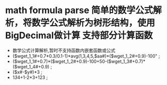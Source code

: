
 # math formula parse 简单的数学公式解析，将数学公式解析为树形结构，使用BigDecimal做计算 支持部分计算函数

 *  数学公式计算解析,暂时不支持函数内嵌套函数或公式
 *  ($wget_1_1#+0.7*0.3/0.1-1)*avg(1,3,4,5,$aa#)*($wget_1_2#+0.9)-100" ;
 *  ($wget_1_1#+0.7)*($wget_1_2#+0.9)-100+50-($wget_1_3#+0.7)*($wget_1_4#+0.9) ;
 *   ($x#-$y#)*3 ;
 *   1*3*4+1-2*3+123 ;
